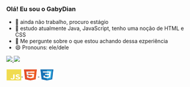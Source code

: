 ### Olá! Eu sou o GabyDian

- 🔭 ainda não trabalho, procuro estágio
- 🌱 estudo atualmente Java, JavaScript, tenho uma noção de HTML e CSS
- 💬 Me pergunte sobre o que estou achando dessa ezperiência
- 😄 Pronouns: ele/dele

<div>
<a href="https://github.com/gabydian">
<img height= "180em" src="https://github-readme-stats.vercel.app/api?username=gabydian&show_icons=true&theme=dark&include_all_commits=true%count_private=true"/>
<img height= "180em" src="https://github-readme-stats.vercel.app/api/top-langs/?username=gabydian&layout=compact&langs_count=16&theme=dark"/>
</div>

<div style="display: inline_block"><br>
  <img align="center" alt="Rafa-Js" height="30" width="40" src="https://raw.githubusercontent.com/devicons/devicon/master/icons/javascript/javascript-plain.svg">
    <img align="center" alt="Gaby-HTML" height="30" width="40" src="https://raw.githubusercontent.com/devicons/devicon/master/icons/html5/html5-original.svg">
      <img align="center" alt="Gaby-CSS" height="30" width="40" src="https://raw.githubusercontent.com/devicons/devicon/master/icons/css3/css3-original.svg">


</div>
